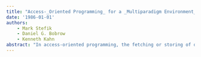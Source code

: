 ```yaml
---
title: "Access-_Oriented Programming_ for a _Multiparadigm Environment_"
date: '1986-01-01'
authors: 
    - Mark Stefik
    - Daniel G. Bobrow
    - Kenneth Kahn
abstract: "In access-oriented programming, the fetching or storing of data causes user defined operations to be invoked. Annotated values, a reification of the notion of storage cell, are used to implement active values for procedural activations and properties for structural annotation. The implementation satisfies a number of criteria described for efficiency of operation, and non-interface with respect to other paradigms of programming. The access-oriented programming paradigm has been intragrated with the Loops multi-paradigm knowledge programming system which also provides function-oriented, object-oriented and rule-oriented paradigms for users."
---
```


